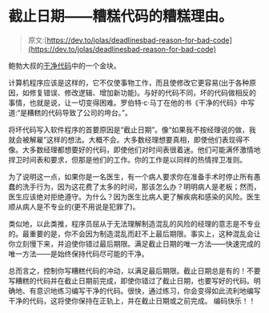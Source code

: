 # 截止日期——糟糕代码的糟糕理由。

> 原文:[https://dev.to/jolas/deadlinesbad-reason-for-bad-code](https://dev.to/jolas/deadlinesbad-reason-for-bad-code)

鲍勃大叔的[干净代码](http://www.amazon.in/Clean-Code-Handbook-Software-Craftsmanship/dp/0132350882)中的一个金块。

计算机程序应该是这样的，它不仅使事物工作，而且使修改它更容易(出于各种原因，如修复错误、修改逻辑、增加新功能)。与好的代码不同，坏的代码做相反的事情，也就是说，让一切变得困难。罗伯特·c·马丁在他的书《干净的代码》中写道:“是糟糕的代码导致了公司的垮台。”。

将坏代码写入软件程序的首要原因是“截止日期”。像“如果我不按经理说的做，我就会被解雇”这样的想法。大概不会。大多数经理想要真相，即使他们表现得不像。大多数经理都想要好的代码，即使他们对时间表很着迷。他们可能满怀激情地捍卫时间表和要求，但那是他们的工作。你的工作是以同样的热情捍卫准则。

为了说明这一点，如果你是一名医生，有一个病人要求你在准备手术时停止所有愚蠢的洗手行为，因为这花费了太多的时间，那该怎么办？明明病人是老板；然而，医生应该绝对拒绝遵守。为什么？因为医生比病人更了解疾病和感染的风险。医生顺从病人是不专业的(更不用说是犯罪了)。

类似地，以此类推，程序员屈从于无法理解制造混乱的风险的经理的意志是不专业的。最重要的是，你不会因为制造混乱而赶不上最后期限。事实上，这种混乱会让你立刻慢下来，并迫使你错过最后期限。满足截止日期的唯一方法——快速完成的唯一方法——是始终保持代码尽可能的干净。

总而言之，控制你写糟糕代码的冲动，以满足最后期限。截止日期总是有的！不要写糟糕的代码并在截止日期前完成，即使你错过了截止日期，也要写好的代码。明确地、有意识地练习编写干净的代码。很快，通过练习，你会变得如此流利地编写干净的代码，这将使你保持在正轨上，并在截止日期或之前完成。
编码快乐！！